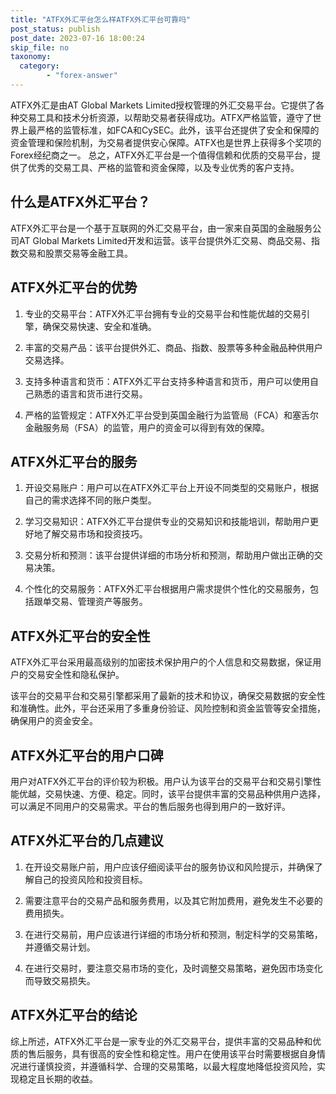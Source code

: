 ```yaml
---
title: "ATFX外汇平台怎么样ATFX外汇平台可靠吗"
post_status: publish
post_date: 2023-07-16 18:00:24
skip_file: no
taxonomy:
  category:
        - "forex-answer"
---
```


ATFX外汇是由AT Global Markets Limited授权管理的外汇交易平台。它提供了各种交易工具和技术分析资源，以帮助交易者获得成功。ATFX严格监管，遵守了世界上最严格的监管标准，如FCA和CySEC。此外，该平台还提供了安全和保障的资金管理和保险机制，为交易者提供安心保障。ATFX也是世界上获得多个奖项的Forex经纪商之一。 总之，ATFX外汇平台是一个值得信赖和优质的交易平台，提供了优秀的交易工具、严格的监管和资金保障，以及专业优秀的客户支持。

## 什么是ATFX外汇平台？

ATFX外汇平台是一个基于互联网的外汇交易平台，由一家来自英国的金融服务公司AT Global Markets Limited开发和运营。该平台提供外汇交易、商品交易、指数交易和股票交易等金融工具。

## ATFX外汇平台的优势

1. 专业的交易平台：ATFX外汇平台拥有专业的交易平台和性能优越的交易引擎，确保交易快速、安全和准确。

2. 丰富的交易产品：该平台提供外汇、商品、指数、股票等多种金融品种供用户交易选择。

3. 支持多种语言和货币：ATFX外汇平台支持多种语言和货币，用户可以使用自己熟悉的语言和货币进行交易。

4. 严格的监管规定：ATFX外汇平台受到英国金融行为监管局（FCA）和塞舌尔金融服务局（FSA）的监管，用户的资金可以得到有效的保障。

## ATFX外汇平台的服务

1. 开设交易账户：用户可以在ATFX外汇平台上开设不同类型的交易账户，根据自己的需求选择不同的账户类型。

2. 学习交易知识：ATFX外汇平台提供专业的交易知识和技能培训，帮助用户更好地了解交易市场和投资技巧。

3. 交易分析和预测：该平台提供详细的市场分析和预测，帮助用户做出正确的交易决策。

4. 个性化的交易服务：ATFX外汇平台根据用户需求提供个性化的交易服务，包括跟单交易、管理资产等服务。

## ATFX外汇平台的安全性

ATFX外汇平台采用最高级别的加密技术保护用户的个人信息和交易数据，保证用户的交易安全性和隐私保护。

该平台的交易平台和交易引擎都采用了最新的技术和协议，确保交易数据的安全性和准确性。此外，平台还采用了多重身份验证、风险控制和资金监管等安全措施，确保用户的资金安全。

## ATFX外汇平台的用户口碑

用户对ATFX外汇平台的评价较为积极。用户认为该平台的交易平台和交易引擎性能优越，交易快速、方便、稳定。同时，该平台提供丰富的交易品种供用户选择，可以满足不同用户的交易需求。平台的售后服务也得到用户的一致好评。

## ATFX外汇平台的几点建议

1. 在开设交易账户前，用户应该仔细阅读平台的服务协议和风险提示，并确保了解自己的投资风险和投资目标。

2. 需要注意平台的交易产品和服务费用，以及其它附加费用，避免发生不必要的费用损失。

3. 在进行交易前，用户应该进行详细的市场分析和预测，制定科学的交易策略，并遵循交易计划。

4. 在进行交易时，要注意交易市场的变化，及时调整交易策略，避免因市场变化而导致交易损失。

## ATFX外汇平台的结论

综上所述，ATFX外汇平台是一家专业的外汇交易平台，提供丰富的交易品种和优质的售后服务，具有很高的安全性和稳定性。用户在使用该平台时需要根据自身情况进行谨慎投资，并遵循科学、合理的交易策略，以最大程度地降低投资风险，实现稳定且长期的收益。 
